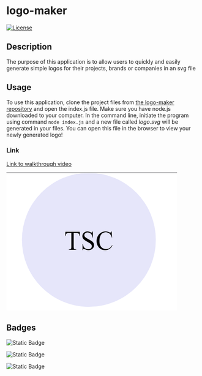 # logo-maker

[![License](https://img.shields.io/badge/License-MIT-brightgreen.svg)](LICENSE)

## Description

The purpose of this application is to allow users to quickly and easily generate simple logos for their projects, brands or companies in an svg file

## Usage

To use this application, clone the project files from [the logo-maker repository](https://github.com/Camparooni/logo-maker) and open the index.js file. Make sure you have node.js downloaded to your computer. In the command line, initiate the program using command `node index.js` and a new file called *logo.svg*  will be generated in your files. You can open this file in the browser to view your newly generated logo!

### Link

[Link to walkthrough video](https://drive.google.com/file/d/1YL5BpGArp4_NM2VluEXW20FqeSl_vQ-j/view)

![logo-maker](./image.png)


## Badges

![Static Badge](https://img.shields.io/badge/JavaScript-323330?style=for-the-badge&logo=javascript&logoColor=F7DF1E)

![Static Badge](https://img.shields.io/badge/Node.js-43853D?style=for-the-badge&logo=node.js&logoColor=white)

![Static Badge](https://img.shields.io/badge/Markdown-000000?style=for-the-badge&logo=markdown&logoColor=white)
